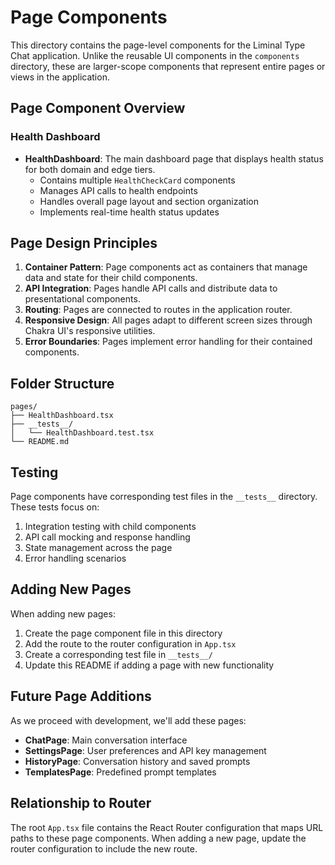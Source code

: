 # Page Components

This directory contains the page-level components for the Liminal Type Chat application. Unlike the reusable UI components in the `components` directory, these are larger-scope components that represent entire pages or views in the application.

## Page Component Overview

### Health Dashboard

- **HealthDashboard**: The main dashboard page that displays health status for both domain and edge tiers.
  - Contains multiple `HealthCheckCard` components
  - Manages API calls to health endpoints
  - Handles overall page layout and section organization
  - Implements real-time health status updates

## Page Design Principles

1. **Container Pattern**: Page components act as containers that manage data and state for their child components.
2. **API Integration**: Pages handle API calls and distribute data to presentational components.
3. **Routing**: Pages are connected to routes in the application router.
4. **Responsive Design**: All pages adapt to different screen sizes through Chakra UI's responsive utilities.
5. **Error Boundaries**: Pages implement error handling for their contained components.

## Folder Structure

```
pages/
├── HealthDashboard.tsx
├── __tests__/
│   └── HealthDashboard.test.tsx
└── README.md
```

## Testing

Page components have corresponding test files in the `__tests__` directory. These tests focus on:

1. Integration testing with child components
2. API call mocking and response handling
3. State management across the page
4. Error handling scenarios

## Adding New Pages

When adding new pages:

1. Create the page component file in this directory
2. Add the route to the router configuration in `App.tsx`
3. Create a corresponding test file in `__tests__/`
4. Update this README if adding a page with new functionality

## Future Page Additions

As we proceed with development, we'll add these pages:

- **ChatPage**: Main conversation interface
- **SettingsPage**: User preferences and API key management
- **HistoryPage**: Conversation history and saved prompts
- **TemplatesPage**: Predefined prompt templates

## Relationship to Router

The root `App.tsx` file contains the React Router configuration that maps URL paths to these page components. When adding a new page, update the router configuration to include the new route.
